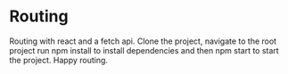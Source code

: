 # Routing
Routing with react and a fetch api. Clone the project, navigate to the root project run npm install to install dependencies and then npm start to start the project. Happy routing.
